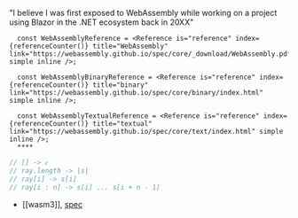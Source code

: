 "I believe I was first exposed to WebAssembly while working on a project using Blazor in the .NET ecosystem back in 20XX"

```tsx
  const WebAssemblyReference = <Reference is="reference" index={referenceCounter()} title="WebAssembly" link="https://webassembly.github.io/spec/core/_download/WebAssembly.pdf" simple inline />;  
  
  const WebAssemblyBinaryReference = <Reference is="reference" index={referenceCounter()} title="binary" link="https://webassembly.github.io/spec/core/binary/index.html" simple inline />;  
  
  const WebAssemblyTextualReference = <Reference is="reference" index={referenceCounter()} title="textual" link="https://webassembly.github.io/spec/core/text/index.html" simple inline />;  
  ****
```

```typescript
// [] -> 𝜖  
// ray.length -> |s|  
// ray[i] -> s[i]  
// ray[i : n] -> s[i] ... s[i + n - 1]
```

- [[wasm3]], [spec](https://github.com/WebAssembly/spec)
